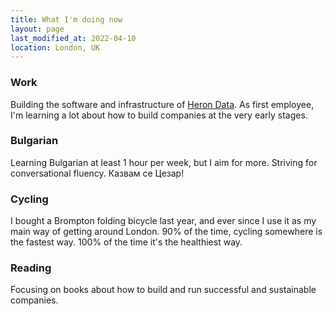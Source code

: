 ```yaml
---
title: What I'm doing now
layout: page
last_modified_at: 2022-04-10
location: London, UK
---
```


### Work
Building the software and infrastructure of [Heron
Data](https://www.herondata.io). As first employee, I'm learning a lot about
how to build companies at the very early stages.

### Bulgarian
Learning Bulgarian at least 1 hour per week, but I aim for more. Striving for
conversational fluency. Казвам се Цезар!

### Cycling
I bought a Brompton folding bicycle last year, and ever since I use it as my
main way of getting around London. 90% of the time, cycling somewhere is the
fastest way. 100% of the time it's the healthiest way.

### Reading
Focusing on books about how to build and run successful and sustainable
companies.
